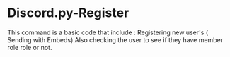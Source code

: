 # Discord.py-Register
This command is a basic code that include :
Registering new user's ( Sending with Embeds)
Also checking the user to see if they have member role role or not.

